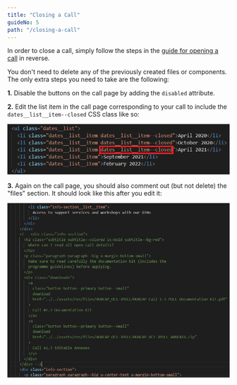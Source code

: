 ```yaml
---
title: "Closing a Call"
guideNo: 5
path: "/closing-a-call"
---
```


In order to close a call, simply follow the steps in the [guide for opening a call](/opening-a-call) in reverse.

You don't need to delete any of the previously created files or components. The only extra steps you need to take are the following:

**1.** Disable the buttons on the call page by adding the `disabled` attribute.

**2.** Edit the list item in the call page corresponding to your call to include the `dates__list__item--closed` CSS class like so:

![Past list item code example](./list_item.png "Past list item code example")

**3.** Again on the call page, you should also comment out (but not delete) the "files" section. It should look like this after you edit it:

![Files section code example](./files_section.png "Files code example")
